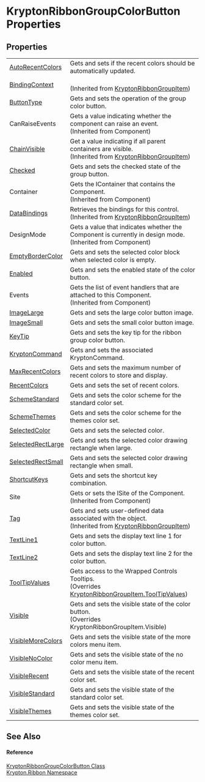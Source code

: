 # KryptonRibbonGroupColorButton Properties




## Properties
<table>
<tr>
<td><a href="0cb6b0fd-f14a-44a7-1f07-d996ee2b77d3.md">AutoRecentColors</a></td>
<td>Gets and sets if the recent colors should be automatically updated.</td></tr>
<tr>
<td><a href="c9f41166-b541-4efc-c022-7bf3fad1b338.md">BindingContext</a></td>
<td><br />(Inherited from <a href="42b4e823-3d0e-29bf-ca83-927a7a58295d.md">KryptonRibbonGroupItem</a>)</td></tr>
<tr>
<td><a href="35187f00-4e95-fbb0-841b-bf3a227c87fb.md">ButtonType</a></td>
<td>Gets and sets the operation of the group color button.</td></tr>
<tr>
<td>CanRaiseEvents</td>
<td>Gets a value indicating whether the component can raise an event.<br />(Inherited from Component)</td></tr>
<tr>
<td><a href="302e2c6c-a240-ed7c-5bbf-0db525ef4a32.md">ChainVisible</a></td>
<td>Get a value indicating if all parent containers are visible.<br />(Inherited from <a href="42b4e823-3d0e-29bf-ca83-927a7a58295d.md">KryptonRibbonGroupItem</a>)</td></tr>
<tr>
<td><a href="b6545678-b978-3ea6-355b-1732c367d9d1.md">Checked</a></td>
<td>Gets and sets the checked state of the group button.</td></tr>
<tr>
<td>Container</td>
<td>Gets the IContainer that contains the Component.<br />(Inherited from Component)</td></tr>
<tr>
<td><a href="27c19a8c-9d52-40d5-9190-6d7fb79ce391.md">DataBindings</a></td>
<td>Retrieves the bindings for this control.<br />(Inherited from <a href="42b4e823-3d0e-29bf-ca83-927a7a58295d.md">KryptonRibbonGroupItem</a>)</td></tr>
<tr>
<td>DesignMode</td>
<td>Gets a value that indicates whether the Component is currently in design mode.<br />(Inherited from Component)</td></tr>
<tr>
<td><a href="6d488970-e561-a919-7c79-9fdc4b440d80.md">EmptyBorderColor</a></td>
<td>Gets and sets the selected color block when selected color is empty.</td></tr>
<tr>
<td><a href="0065d938-4570-5817-4210-f9e5a1e9af28.md">Enabled</a></td>
<td>Gets and sets the enabled state of the color button.</td></tr>
<tr>
<td>Events</td>
<td>Gets the list of event handlers that are attached to this Component.<br />(Inherited from Component)</td></tr>
<tr>
<td><a href="2c7eafc3-42fe-d643-3154-dabfd37f4ffb.md">ImageLarge</a></td>
<td>Gets and sets the large color button image.</td></tr>
<tr>
<td><a href="3d5f8de4-7afd-af74-dd29-e9ac30804e73.md">ImageSmall</a></td>
<td>Gets and sets the small color button image.</td></tr>
<tr>
<td><a href="a6283df3-5662-97d0-2d7d-03a1b7366b9e.md">KeyTip</a></td>
<td>Gets and sets the key tip for the ribbon group color button.</td></tr>
<tr>
<td><a href="f611a012-0677-c3c1-447c-2fa67a15b1ef.md">KryptonCommand</a></td>
<td>Gets and sets the associated KryptonCommand.</td></tr>
<tr>
<td><a href="57c198a2-99e4-b793-8734-ca8fe91f3ff4.md">MaxRecentColors</a></td>
<td>Gets and sets the maximum number of recent colors to store and display.</td></tr>
<tr>
<td><a href="891d4d91-0568-10a6-3f29-f0bfb7dd23c3.md">RecentColors</a></td>
<td>Gets and sets the set of recent colors.</td></tr>
<tr>
<td><a href="910beda6-1d20-0ab2-c713-682304d87ffb.md">SchemeStandard</a></td>
<td>Gets and sets the color scheme for the standard color set.</td></tr>
<tr>
<td><a href="b1c0c526-0317-fff0-ffbb-5bca13b438ac.md">SchemeThemes</a></td>
<td>Gets and sets the color scheme for the themes color set.</td></tr>
<tr>
<td><a href="37095b0a-4eda-86c1-1a0b-556646c3f51c.md">SelectedColor</a></td>
<td>Gets and sets the selected color.</td></tr>
<tr>
<td><a href="286de02c-691b-da48-f368-8abfd5e335db.md">SelectedRectLarge</a></td>
<td>Gets and sets the selected color drawing rectangle when large.</td></tr>
<tr>
<td><a href="07c5f151-ec44-81d8-cc9d-d0eb7d9886fd.md">SelectedRectSmall</a></td>
<td>Gets and sets the selected color drawing rectangle when small.</td></tr>
<tr>
<td><a href="5d4b1644-70d2-b663-7653-fdbe53ac04e8.md">ShortcutKeys</a></td>
<td>Gets and sets the shortcut key combination.</td></tr>
<tr>
<td>Site</td>
<td>Gets or sets the ISite of the Component.<br />(Inherited from Component)</td></tr>
<tr>
<td><a href="8f0958de-84a9-b6c7-700f-32549d83cf88.md">Tag</a></td>
<td>Gets and sets user-defined data associated with the object.<br />(Inherited from <a href="42b4e823-3d0e-29bf-ca83-927a7a58295d.md">KryptonRibbonGroupItem</a>)</td></tr>
<tr>
<td><a href="5853803b-a4a9-2444-2571-cc55dd9f0526.md">TextLine1</a></td>
<td>Gets and sets the display text line 1 for color button.</td></tr>
<tr>
<td><a href="43570ca6-a218-4253-5a96-1aa5e76db81c.md">TextLine2</a></td>
<td>Gets and sets the display text line 2 for the color button.</td></tr>
<tr>
<td><a href="8b91eeab-3925-6b2b-5bce-b9d6411d7606.md">ToolTipValues</a></td>
<td>Gets access to the Wrapped Controls Tooltips.<br />(Overrides <a href="ab122b1c-b5e5-dfd9-e66a-286ea03ea3cb.md">KryptonRibbonGroupItem.ToolTipValues</a>)</td></tr>
<tr>
<td><a href="2ffcdef4-6689-008b-ccdd-f7b04b9c6630.md">Visible</a></td>
<td>Gets and sets the visible state of the color button.<br />(Overrides KryptonRibbonGroupItem.Visible)</td></tr>
<tr>
<td><a href="a86686b9-159f-2581-23d7-b8d574ec0c01.md">VisibleMoreColors</a></td>
<td>Gets and sets the visible state of the more colors menu item.</td></tr>
<tr>
<td><a href="02cf8017-b63c-6b3b-2c92-a5cec8bbf6c0.md">VisibleNoColor</a></td>
<td>Gets and sets the visible state of the no color menu item.</td></tr>
<tr>
<td><a href="6b4d9129-8d0b-fd68-187e-2b1162a4c90a.md">VisibleRecent</a></td>
<td>Gets and sets the visible state of the recent color set.</td></tr>
<tr>
<td><a href="2fefd989-3eaf-7859-b6cc-5f23285b6920.md">VisibleStandard</a></td>
<td>Gets and sets the visible state of the standard color set.</td></tr>
<tr>
<td><a href="f0839b8e-e699-19a2-2a5e-cb3050614669.md">VisibleThemes</a></td>
<td>Gets and sets the visible state of the themes color set.</td></tr>
</table>

## See Also


#### Reference
<a href="bab30d37-4263-5f5f-f567-4b11a8d08430.md">KryptonRibbonGroupColorButton Class</a>  
<a href="1e9bc734-cff9-e9b8-f013-94cdac669794.md">Krypton.Ribbon Namespace</a>  
